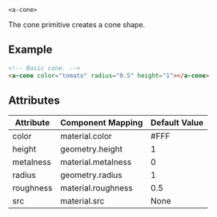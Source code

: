 `<a-cone>`

The cone primitive creates a cone shape.

## Example

```html
<!-- Basic cone. -->
<a-cone color="tomato" radius="0.5" height="1"></a-cone>
```

## Attributes


| Attribute                        | Component Mapping                      | Default Value |
| --------                         | -----------------                      | ------------- |
| color                            | material.color                         | #FFF          |
| height                           | geometry.height                        | 1             |
| metalness                        | material.metalness                     | 0             |
| radius                           | geometry.radius                        | 1             |
| roughness                        | material.roughness                     | 0.5           |
| src                              | material.src                           | None          |
